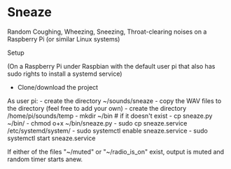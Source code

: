 # Sneaze
Random Coughing, Wheezing, Sneezing, Throat-clearing noises on a Raspberry Pi (or similar Linux systems)

Setup

(On a Raspberry Pi under Raspbian with the default user pi that also has sudo rights to install a systemd service)

- Clone/download the project

As user pi:
    - create the directory ~/sounds/sneaze
    - copy the WAV files to the directory (feel free to add your own)
    - create the directory /home/pi/sounds/temp
    - mkdir ~/bin # if it doesn't exist
    - cp sneaze.py ~/bin/ 
    - chmod o+x ~/bin/sneaze.py
    - sudo cp sneaze.service /etc/systemd/system/
    - sudo systemctl enable sneaze.service
    - sudo systemctl start sneaze.service

If either of the files "~/muted" or "~/radio_is_on" exist, output is muted and random timer starts anew.